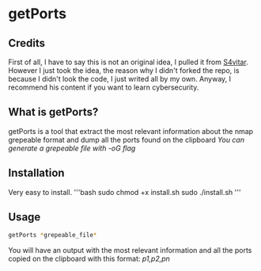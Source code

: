 # getPorts

## Credits
First of all, I have to say this is not an original idea, I pulled it from [S4vitar](https://github.com/s4vitar). However I just took the idea, the reason why I didn't forked the repo, is because I didn't look the code, I just writed all by my own.
Anyway, I recommend his content if you want to learn cybersecurity.

## What is getPorts?
getPorts is a tool that extract the most relevant information about the nmap grepeable format and dump all the ports found on the clipboard
*You can generate a grepeable file with -oG flag*

## Installation
Very easy to install.
'''bash
sudo chmod +x install.sh
sudo ./install.sh
'''

## Usage
```bash
getPorts *grepeable_file*
```

You will have an output with the most relevant information and all the ports copied on the clipboard with this format: *p1,p2,pn*


